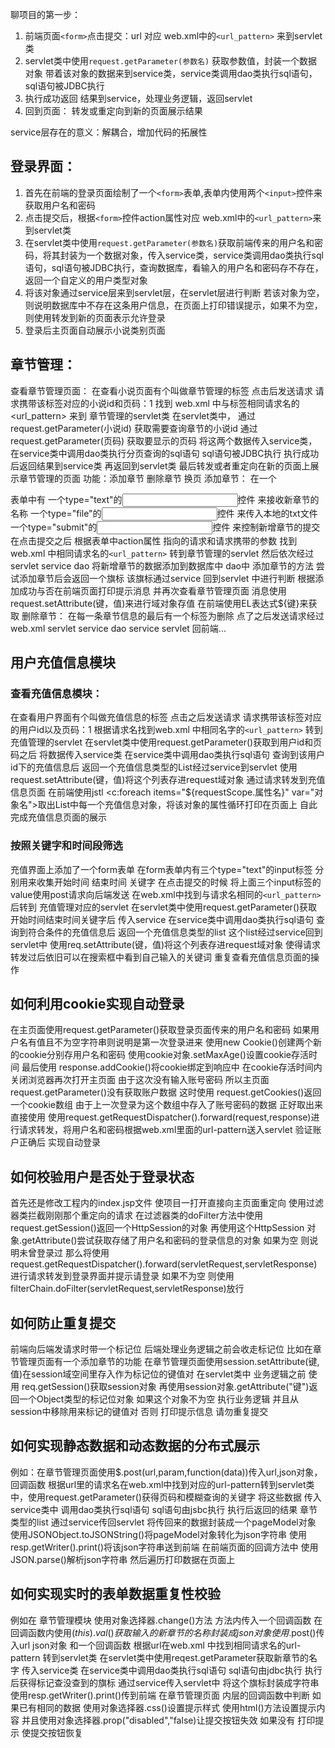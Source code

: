聊项目的第一步：

1. 前端页面`<form>`点击提交：url  对应 web.xml中的`<url_pattern>` 来到servlet类
2. servlet类中使用`request.getParameter(参数名)` 获取参数值，封装一个数据对象  带着该对象的数据来到service类，service类调用dao类执行sql语句，sql语句被JDBC执行
3. 执行成功返回 结果到service，处理业务逻辑，返回servlet
4. 回到页面： 转发或重定向到新的页面展示结果



service层存在的意义：解耦合，增加代码的拓展性

## 登录界面：

1. 首先在前端的登录页面绘制了一个`<form>`表单,表单内使用两个`<input>`控件来获取用户名和密码
2. 点击提交后，根据`<form>`控件action属性对应 web.xml中的`<url_pattern>`来到servlet类
3. 在servlet类中使用`request.getParameter(参数名)`获取前端传来的用户名和密码，将其封装为一个数据对象，传入service类，service类调用dao类执行sql语句，sql语句被JDBC执行，查询数据库，看输入的用户名和密码存不存在，返回一个自定义的用户类型对象
4. 将该对象通过service层来到servlet层，在servlet层进行判断 若该对象为空，则说明数据库中不存在这条用户信息，在页面上打印错误提示，如果不为空，则使用转发到新的页面表示允许登录
5. 登录后主页面自动展示小说类别页面

## 章节管理：
查看章节管理页面：
在查看小说页面有个叫做章节管理的<a>标签  点击后发送请求 请求携带该<a>标签对应的小说id和页码：1
找到 web.xml 中与<a>标签相同请求名的<url_pattern> 来到 章节管理的servlet类
在servlet类中，
	通过request.getParameter(小说id) 获取需要查询章节的小说id
	通过request.getParameter(页码) 获取要显示的页码
将这两个数据传入service类，在service类中调用dao类执行分页查询的sql语句 sql语句被JDBC执行
执行成功后返回结果到service类 再返回到servlet类
最后转发或者重定向在新的页面上展示章节管理的页面
功能：添加章节 删除章节 换页
添加章节：
在一个<form>表单中有
一个type="text"的<input>控件 来接收新章节的名称
一个type="file"的<input>控件 来传入本地的txt文件
一个type="submit"的<input>控件 来控制新增章节的提交
在点击提交之后 根据<form>表单中action属性 指向的请求和请求携带的参数 找到web.xml 中相同请求名的`<url_pattern>` 转到章节管理的servlet 然后依次经过servlet service dao 将新增章节的数据添加到数据库中 
dao中 添加章节的方法 尝试添加章节后会返回一个旗标 该旗标通过service 回到servlet 中进行判断
根据添加成功与否在前端页面打印提示消息 并再次查看章节管理页面
消息使用request.setAttribute(键，值)来进行域对象存值
在前端使用EL表达式${键}来获取
删除章节：
在每一条章节信息的最后有一个<a>标签为删除 点了之后发送请求经过web.xml servlet service dao service servlet 回前端...

## 用户充值信息模块
### 查看充值信息模块：
在查看用户界面有个叫做充值信息的<a>标签 点击之后发送请求 请求携带该<a>标签对应的用户id以及页码：1
根据请求名找到web.xml 中相同名字的`<url_pattern>` 转到充值管理的servlet 
在servlet类中使用request.getParameter()获取到用户id和页码之后 将数据传入service类 在service类中调用dao类执行sql语句 查询到该用户id下的充值信息后 返回一个充值信息类型的List经过service到servlet 使用request.setAttribute(键，值)将这个列表存进request域对象
通过请求转发到充值信息页面
在前端使用jstl <c:foreach items="${requestScope.属性名}" var="对象名">取出List中每一个充值信息对象，将该对象的属性循环打印在页面上
自此完成充值信息页面的展示

### 按照关键字和时间段筛选
充值界面上添加了一个form表单
在form表单内有三个type="text"的input标签
分别用来收集开始时间 结束时间 关键字
在点击提交的时候 将上面三个input标签的value使用post请求向后端发送
在web.xml中找到与请求名相同的`<url_pattern>` 后转到 充值管理对应的servlet
在servlet类中使用request.getParameter()获取开始时间结束时间关键字后 传入service 
在service类中调用dao类执行sql语句 查询到符合条件的充值信息后 返回一个充值信息类型的list
这个list经过service回到servlet中 使用req.setAttribute(键，值)将这个列表存进request域对象
使得请求转发过后依旧可以在搜索框中看到自己输入的关键词
重复查看充值信息页面的操作

## 如何利用cookie实现自动登录


在主页面使用request.getParameter()获取登录页面传来的用户名和密码
如果用户名有值且不为空字符串则说明是第一次登录进来
使用new Cookie()创建两个新的cookie分别存用户名和密码
使用cookie对象.setMaxAge()设置cookie存活时间
最后使用 response.addCookie()将cookie绑定到响应中
在cookie存活时间内 关闭浏览器再次打开主页面
由于这次没有输入账号密码 所以主页面request.getParameter()没有获取账户数据 
这时使用 request.getCookies()返回一个cookie数组
由于上一次登录为这个数组中存入了账号密码的数据 正好取出来直接使用 
使用request.getRequestDispatcher().forward(request,response)进行请求转发，将用户名和密码根据web.xml里面的url-pattern送入servlet 验证账户正确后 实现自动登录

## 如何校验用户是否处于登录状态
首先还是修改工程内的index.jsp文件 使项目一打开直接向主页面重定向
使用过滤器类拦截刚刚那个重定向的请求
在过滤器类的doFilter方法中使用 request.getSession()返回一个HttpSession的对象 再使用这个HttpSession 对象.getAttribute()尝试获取存储了用户名和密码的登录信息的对象 如果为空 则说明未曾登录过 那么将使用request.getRequestDispatcher().forward(servletRequest,servletResponse)进行请求转发到登录界面并提示请登录
如果不为空 则使用filterChain.doFilter(servletRequest,servletResponse)放行

## 如何防止重复提交
前端向后端发请求时带一个标记位
后端处理业务逻辑之前会收走标记位
比如在章节管理页面有一个添加章节的功能
在章节管理页面使用session.setAttribute(键,值)在session域空间里存入作为标记位的键值对
在servlet类中 业务逻辑之前 使用 req.getSession()获取session对象
再使用session对象.getAttribute("键")返回一个Object类型的标记位对象
如果这个对象不为空 执行业务逻辑 并且从session中移除用来标记的键值对
否则 打印提示信息 请勿重复提交

## 如何实现静态数据和动态数据的分布式展示	

例如：在章节管理页面使用$.post(url,param,function(data))传入url,json对象，回调函数
根据url里的请求名在web.xml中找到对应的url-pattern转到servlet类中，使用request.getParameter()获得页码和模糊查询的关键字 将这些数据 传入service类中 调用dao类执行sql语句 sql语句由jsbc执行 执行后返回的结果 章节类型的list 通过service传回servlet 将传回来的数据封装成一个pageModel对象 使用JSONObject.toJSONString()将pageModel对象转化为json字符串 使用resp.getWriter().print()将该json字符串送到前端
在前端页面的回调方法中 使用JSON.parse()解析json字符串 然后遍历打印数据在页面上

## 如何实现实时的表单数据重复性校验
例如在 章节管理模块 使用对象选择器.change()方法 方法内传入一个回调函数 在回调函数内使用$(this).val()获取输入的新章节的名称 封装成json对象 使用$.post()传入url json对象 和一个回调函数
根据url在web.xml 中找到相同请求名的url-pattern 转到servlet类 在servlet类中使用reqest.getParameter获取新章节的名字 传入service类 在service类中调用dao类执行sql语句 sql语句由jdbc执行 执行后获得标记查没查到的旗标 通过service传入servlet中 将这个旗标封装成字符串 使用resp.getWriter().print()传到前端
在章节管理页面 内层的回调函数中判断 如果已有相同的数据 使用对象选择器.css()设置提示样式 使用html()方法设置提示内容 并且使用对象选择器.prop("disabled","false)让提交按钮失效 如果没有 打印提示 使提交按钮恢复

